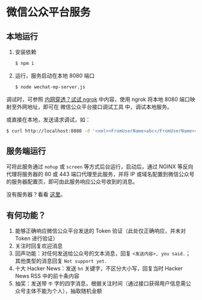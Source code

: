 微信公众平台服务
===============

本地运行
-------

1. 安装依赖
    ```bash
    $ npm i
    ```
2. 运行，服务启动在本地 8080 端口
    ```bash
    $ node wechat-mp-server.js
    ```
    
调试时，可参照 [内网穿透？试试 ngrok](https://alphahinex.github.io/2021/02/06/ngrok/) 中内容，使用 ngrok 将本地 8080 端口映射至外网地址，即可在 微信公众平台接口调试工具 中，调试本地服务。

或直接在本地，发送请求调试，如：

```bash
$ curl http://localhost:8080 -d '<xml><FromUserName>abc</FromUserName><ToUserName>def</ToUserName><MsgType>text</MsgType><Content>abc</Content></xml>'
```

服务端运行
---------

可将此服务通过 `nohup` 或 `screen` 等方式后台运行，启动后，通过 NGINX 等反向代理将服务器的 80 或 443 端口代理至此服务，并将 IP 或域名配置到微信公众号的服务器配置页，即可由此服务响应公众号收到的消息。

没有服务器？看看 [这里](https://alphahinex.github.io/2021/01/17/aws-free-tier/)。

有何功能？
--------

1. 能够正确响应微信公众平台发送的 Token 验证（此处仅正确响应，并未对 Token 进行验证）
1. 关注时回复欢迎消息
1. 回声功能：对任何发送给公众号的文本消息，回复 `<发送内容>, you said.`；其他类型的消息回复 `Not support yet.`
1. 十大 Hacker News：发送 `hn` 关键字，不区分大小写，回复当时 Hacker News RSS 中的前十条内容
1. 抽奖：发送带 `牛` 字的四字消息，根据关注时间（通过接口获得用户信息需公众号主体不能为个人），抽取随机金额
